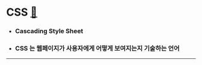 # CSS [&#128209;](https://www.w3schools.com/)


- ### Cascading Style Sheet
- ### CSS 는 웹페이지가 사용자에게 어떻게 보여지는지 기술하는 언어

-----